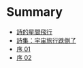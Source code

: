 # Summary

* [詩的星間飛行](README.md)
* [詩集：宇宙旅行跌倒了](Universe/i_fellover_on_the_way_to_universe.md)
 * [序 01](Universe/Prologue01.md)
 * [序 02](Universe/Prologue02.md)

